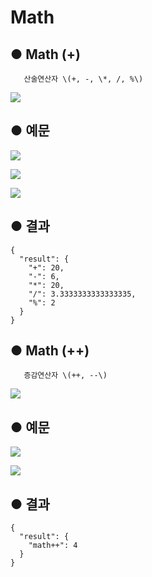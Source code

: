 # Math

## ● Math \(+\)

       산술연산자 \(+, -, \*, /, %\)

![](../../.gitbook/assets/image%20%28104%29.png)

## ● 예문

![](../../.gitbook/assets/image%20%28335%29.png)

![](../../.gitbook/assets/image%20%28329%29.png)

![](../../.gitbook/assets/image%20%28323%29.png)

## ● 결과

```text
{
  "result": {
    "+": 20,
    "-": 6,
    "*": 20,
    "/": 3.3333333333333335,
    "%": 2
  }
}
```

## ● Math \(++\)

       증감연산자 \(++, --\)

![](../../.gitbook/assets/image%20%28115%29.png)

## ● 예문

![](../../.gitbook/assets/image%20%28330%29.png)

![](../../.gitbook/assets/image%20%28324%29.png)

## ● 결과

```text
{
  "result": {
    "math++": 4
  }
}
```

